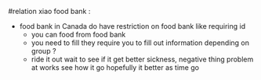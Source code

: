 
#relation 
xiao  food bank : 
- food bank in Canada do  have restriction on food bank like requiring  id 
	- you can food from food bank 
	- you need to fill they require you to fill out information depending on group ? 
	- ride it out wait to see if it get better sickness, negative thing problem at works see how it go hopefully it better as time go 


